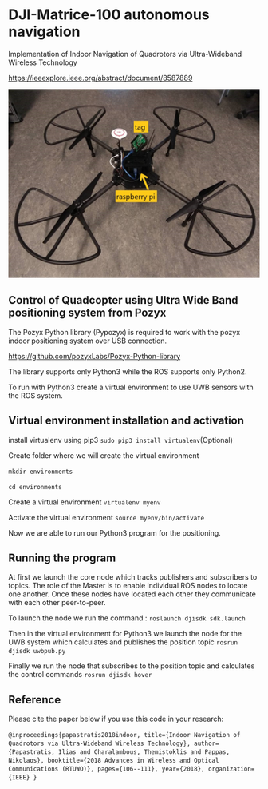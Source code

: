 # DJI-Matrice-100 autonomous navigation 
Implementation of Indoor Navigation of Quadrotors via Ultra-Wideband Wireless Technology

https://ieeexplore.ieee.org/abstract/document/8587889 

![alt text](https://github.com/IliasPap/DJI-Matrice-100/blob/master/images/drone1.jpg)
## Control of Quadcopter using Ultra Wide Band positioning system from Pozyx

The Pozyx Python library (Pypozyx) is required to work with the pozyx indoor positioning system over USB connection. 

https://github.com/pozyxLabs/Pozyx-Python-library

The library supports only Python3 while the ROS supports only Python2.  

To run with Python3 create a virtual environment to use UWB sensors with the ROS system.

## Virtual environment installation and activation

install virtualenv using pip3 `sudo pip3 install virtualenv`(Optional)

Create folder where we will create the virtual environment

`mkdir environments`

`cd environments`

Create a virtual environment `virtualenv myenv` 

Activate the virtual environment  `source myenv/bin/activate`

Now we are able to run our Python3 program for the positioning.
##  Running the program
At first we launch the core node which tracks publishers and subscribers to topics. 
The role of the Master is to enable individual ROS nodes to locate one another.
Once these nodes have located each other they communicate with each other peer-to-peer.

To launch the node we run the command : `roslaunch djisdk sdk.launch`

Then in the virtual environment for Python3 we launch the node for the UWB system which calculates and publishes the position topic
`rosrun djisdk uwbpub.py`

Finally we run the node that subscribes to the position topic and calculates the control commands `rosrun djisdk hover`



## Reference 

Please cite the paper below if you use this code in your research:

`@inproceedings{papastratis2018indoor,
  title={Indoor Navigation of Quadrotors via Ultra-Wideband Wireless Technology},
  author={Papastratis, Ilias and Charalambous, Themistoklis and Pappas, Nikolaos},
  booktitle={2018 Advances in Wireless and Optical Communications (RTUWO)},
  pages={106--111},
  year={2018},
  organization={IEEE}
}`


